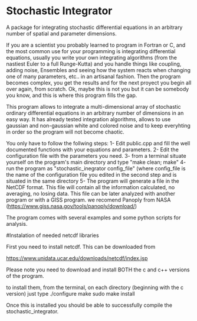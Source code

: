 # Stochastic Integrator
A package for integrating stochastic differential equations in an arbitrary number of spatial and parameter dimensions.

If you are a scientist you probably learned to program in Fortran or C, and the most common use for your programming is integrating differential equations, usually you write your own integrating algorithms (from the nastiest Euler to a full Runge-Kutta) and you handle things like coupling, adding noise, Ensembles and seeing how the system reacts when changing one of many parameters, etc.. in an artisanal fashion. Then the program becomes complex, you get the results and for the next proyect you begin all over again, from scratch. Ok, maybe this is not you but it can be somebody you know, and this is where this program fills the gap.

This program allows to integrate a multi-dimensional array of stochastic ordinary differential equations in an arbitrary number of dimensions in an easy way. It has already tested integration algorithms, allows to use gaussian and non-gaussian white and colored noise and to keep everyhting in order so the program will not become chaotic.


You only have to follow the follwing steps:
  1- Edit public.cpp and fill the well documented functions with your equations and parameters.
  2- Edit the configuration file with the parameters you need.
  3- from a terminal situate yourself on the program's main directory and type "make clean; make"
  4- run the program as "stochastic_inegrator config_file" (where config_file is the name of the configuration file you edited in the second step and is situated in the same directory
  5- The program will generate a file in the NetCDF format. This file will contain all the information calculated, no averaging, no losing data. This file can be later analyzed with another program or with a GISS program. we recomend Panoply from NASA (https://www.giss.nasa.gov/tools/panoply/download/)
  
  The program comes with several examples and some python scripts for analysis.
  
  #Instalation of needed netcdf libraries
  
  First you need to install netcdf. This can be downloaded from 

https://www.unidata.ucar.edu/downloads/netcdf/index.jsp

Please note you need to download and install BOTH the c and c++ versions of the program.

to install them, from the terminal, on each directory (beginning with the c version) just type
./configure
make
sudo make install

Once this is installed you should be able to successfully compile the stochastic_integrator.




